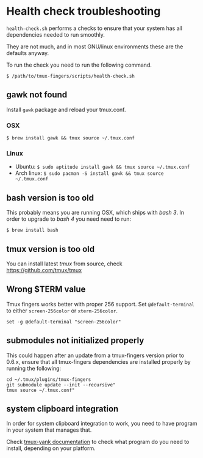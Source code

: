 # Health check troubleshooting

`health-check.sh` performs a checks to ensure that your system has all dependencies needed to run smoothly.

They are not much, and in most GNU/linux environments these are the defaults anyway.

To run the check you need to run the following command.

`$ /path/to/tmux-fingers/scripts/health-check.sh`

## gawk not found

Install `gawk` package and reload your tmux.conf.

### OSX

```
$ brew install gawk && tmux source ~/.tmux.conf
```

### Linux

* Ubuntu: `$ sudo aptitude install gawk && tmux source ~/.tmux.conf`
* Arch linux: `$ sudo pacman -S install gawk && tmux source ~/.tmux.conf`

## bash version is too old

This probably means you are running OSX, which ships with *bash 3*. In order to upgrade to *bash 4* you need need to run:

`$ brew install bash`

## tmux version is too old

You can install latest *tmux* from source, check https://github.com/tmux/tmux

## Wrong $TERM value

Tmux fingers works better with proper 256 support. Set `@default-terminal` to either `screen-256color` or `xterm-256color`.

```
set -g @default-terminal "screen-256color"
```

## submodules not initialized properly

This could happen after an update from a tmux-fingers version prior to 0.6.x,
ensure that all tmux-fingers dependencies are installed properly by running the
following:

```
cd ~/.tmux/plugins/tmux-fingers
git submodule update --init --recursive"
tmux source ~/.tmux.conf"
```

## system clipboard integration

In order for system clipboard integration to work, you need to have program in your system that manages that.

Check [tmux-yank documentation](https://github.com/tmux-plugins/tmux-yank#requirements) to check what program do you need to install, depending on your platform.
